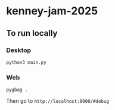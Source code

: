 # kenney-jam-2025

## To run locally
### Desktop
```
python3 main.py
```

### Web
```
pygbag .
```
Then go to `http://localhost:8000/#debug`
